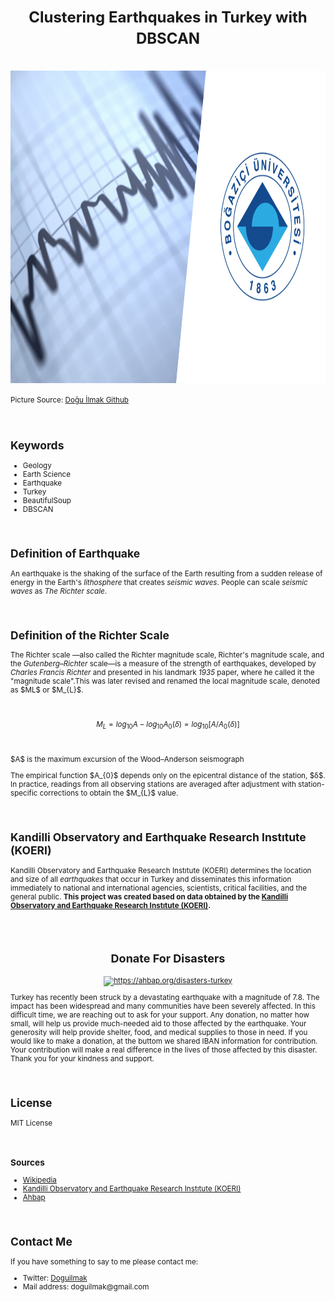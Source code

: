 <h1 align=center><font size = 5>Clustering Earthquakes in Turkey with DBSCAN</font></h1>

<br>

<img src="https://raw.githubusercontent.com/doguilmak/Clustering-Earthquakes-in-Turkey/main/assets/boun_earthquake.jpg" width=1000 height=500 alt="https://github.com/doguilmak/Clustering-Earthquakes-in-Turkey">

<small>Picture Source: <a href="https://github.com/doguilmak/Clustering-Earthquakes-in-Turkey">Doğu İlmak Github</a>

<br>

<h2>Keywords</h2>
<ul>
  <li>Geology</li>
  <li>Earth Science</li>
  <li>Earthquake</li>
  <li>Turkey</li>
  <li>BeautifulSoup</li>
  <li>DBSCAN</li>
</ul>

<br>

<h2>Definition of Earthquake</h2>

<p>An earthquake is the shaking of the surface of the Earth resulting from a sudden release of energy in the Earth's <i>lithosphere</i> that creates <i>seismic waves</i>. People can scale <i>seismic waves</i> as <i>The Richter scale</i>.</p>

<br>

<h2>Definition of the Richter Scale</h2>

<p>The Richter scale —also called the Richter magnitude scale, Richter's magnitude scale, and the <i>Gutenberg–Richter</i> scale—is a measure of the strength of earthquakes, developed by <i>Charles Francis Richter</i> and presented in his landmark <i>1935</i> paper, where he called it the "magnitude scale".This was later revised and renamed the local magnitude scale, denoted as $ML$ or $M_{L}$.</p>

<br>

$$M_{L} = log_{10} A - log_{10} A_{0}(δ) = log_{10} [A/A_{0}(δ)]$$

<br>

<p>$A$ is the maximum excursion of the Wood–Anderson seismograph</p>

<p>The empirical function $A_{0}$ depends only on the epicentral distance of the station, $δ$. In practice, readings from all observing stations are averaged after adjustment with station-specific corrections to obtain the $M_{L}$ value.</p>

<br>

<h2>Kandilli Observatory and Earthquake Research Instıtute (KOERI)</h2>

<p>Kandilli Observatory and Earthquake Research Instıtute (KOERI) determines the location and size of all <i>earthquakes</i> that occur in Turkey and disseminates this information immediately to national and international agencies, scientists, critical facilities, and the general public. <b>This project was created based on data obtained by the <a href='http://www.koeri.boun.edu.tr/scripts/lasteq.asp'>Kandilli Observatory and Earthquake Research Instıtute (KOERI)</a>.</b></p>

<br>

<h1 align=center><font size = 4>Donate For Disasters</font></h1>

<div align="center">
	<a href='https://ahbap.org/disasters-turkey'><img src="https://upload.wikimedia.org/wikipedia/commons/thumb/d/df/Ahbap-Logo.svg/1200px-Ahbap-Logo.svg.png" width=400 height=250 alt="https://ahbap.org/disasters-turkey"></a>
</div>

<p>Turkey has recently been struck by a devastating earthquake with a magnitude of 7.8. The impact has been widespread and many communities have been severely affected. In this difficult time, we are reaching out to ask for your support. Any donation, no matter how small, will help us provide much-needed aid to those affected by the earthquake. Your generosity will help provide shelter, food, and medical supplies to those in need. If you would like to make a donation, at the buttom we shared IBAN information for contribution. Your contribution will make a real difference in the lives of those affected by this disaster. Thank you for your kindness and support.</p>
	
<br>

<h2>License</h2>

<p>MIT License</p>

<br>

<h3>Sources</h3>
<ul>
    <li><a href="https://en.wikipedia.org/wiki/Richter_magnitude_scale">Wikipedia</a></li>
    <li><a href="http://www.koeri.boun.edu.tr/scripts/lst6.asp">Kandilli Observatory and Earthquake Research Instıtute (KOERI)</a></li>
    <li><a href="https://ahbap.org/disasters-turkey">Ahbap</a></li>
</ul>

<br>

<h2>Contact Me</h2>

<p>If you have something to say to me please contact me:</p>

<ul>
 <li>Twitter: <a href="https://twitter.com/Doguilmak">Doguilmak</a></li>
 <li>Mail address: doguilmak@gmail.com</li>
</ul>

